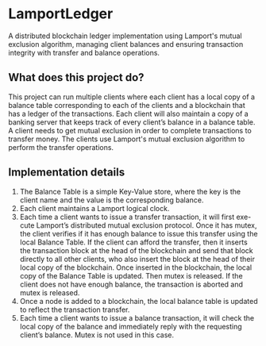 # LamportLedger
A distributed blockchain ledger implementation using Lamport's mutual exclusion algorithm, managing client balances and ensuring transaction integrity with transfer and balance operations.

## What does this project do?
This project can run multiple clients where each client has a local copy of a balance table corresponding to each of the clients and a blockchain that has a ledger of the transactions. Each client will also maintain a copy of a banking server that keeps track of every client’s balance in a balance table. A client needs to get mutual exclusion in order to complete transactions to transfer money. The clients use Lamport's mutual exclusion algorithm to perform the transfer operations. 

## Implementation details
1. The Balance Table is a simple Key-Value store, where the key is the client name and the value is the corresponding balance.
2. Each client maintains a Lamport logical clock.
3. Each time a client wants to issue a transfer transaction, it will first exe- cute Lamport’s distributed mutual exclusion protocol. Once it has mutex, the client verifies if it has enough balance to issue this transfer using the local Balance Table. If the client can afford the transfer, then it inserts the transaction block at the head of the blockchain and send that block directly to all other clients, who also insert the block at the head of their local copy of the blockchain. Once inserted in the blockchain, the local copy of the Balance Table is updated. Then mutex is released. If the client does not have enough balance, the transaction is aborted and mutex is released.
4. Once a node is added to a blockchain, the local balance table is updated to reflect the transaction transfer.
5. Each time a client wants to issue a balance transaction, it will check the local copy of the balance and immediately reply with the requesting client’s balance. Mutex is not used in this case.
